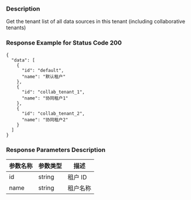 ### Description

Get the tenant list of all data sources in this tenant (including collaborative tenants)


### Response Example for Status Code 200

```json5
{
  "data": [
    {
      "id": "default",
      "name": "默认租户"
    },
    {
      "id": "collab_tenant_1",
      "name": "协同租户1"
    },
    {
      "id": "collab_tenant_2",
      "name": "协同租户2"
    }
  ]
}
```

### Response Parameters Description

| 参数名称                | 参数类型   | 描述       |
|---------------------|--------|----------|
| id                  | string | 租户 ID    |
| name                | string | 租户名称     |

